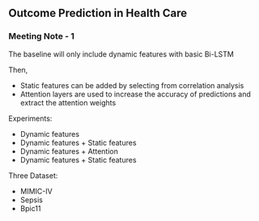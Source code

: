 ## Outcome Prediction in Health Care

### Meeting Note - 1

The baseline will only include dynamic features with basic Bi-LSTM

Then,
- Static features can be added by selecting from correlation analysis 
- Attention layers are used to increase the accuracy of predictions and extract the attention weights

Experiments:

- Dynamic features 
- Dynamic features + Static features
- Dynamic features + Attention
- Dynamic features + Static features

Three Dataset:

- MIMIC-IV
- Sepsis
- Bpic11

